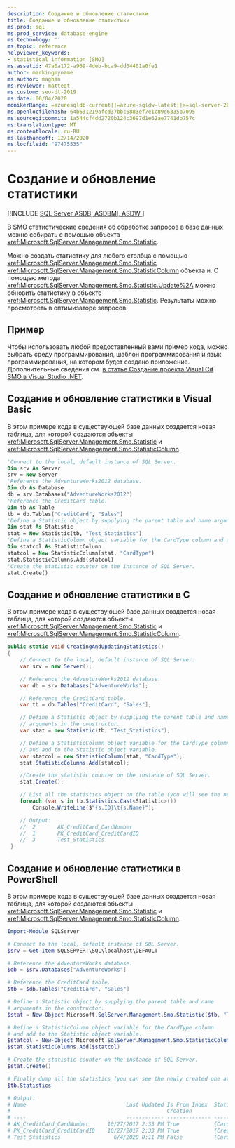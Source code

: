 ```yaml
---
description: Создание и обновление статистики
title: Создание и обновление статистики
ms.prod: sql
ms.prod_service: database-engine
ms.technology: ''
ms.topic: reference
helpviewer_keywords:
- statistical information [SMO]
ms.assetid: 47a0a172-a969-4deb-bca9-dd04401a0fe1
author: markingmyname
ms.author: maghan
ms.reviewer: matteot
ms.custom: seo-dt-2019
ms.date: 06/04/2020
monikerRange: =azuresqldb-current||=azure-sqldw-latest||>=sql-server-2016||>=sql-server-linux-2017||=azuresqldb-mi-current
ms.openlocfilehash: 64b631219afcd37bbc6883ef7e1c89d6335b7095
ms.sourcegitcommit: 1a544cf4dd2720b124c3697d1e62ae7741db757c
ms.translationtype: MT
ms.contentlocale: ru-RU
ms.lasthandoff: 12/14/2020
ms.locfileid: "97475535"
---
```

# <a name="create-and-update-statistics"></a>Создание и обновление статистики

[!INCLUDE [SQL Server ASDB, ASDBMI, ASDW ](../../../includes/applies-to-version/sql-asdb-asdbmi-asa.md)]

В SMO статистические сведения об обработке запросов в базе данных можно собирать с помощью объекта <xref:Microsoft.SqlServer.Management.Smo.Statistic>.

Можно создать статистику для любого столбца с помощью <xref:Microsoft.SqlServer.Management.Smo.Statistic> <xref:Microsoft.SqlServer.Management.Smo.StatisticColumn> объекта и. С помощью метода <xref:Microsoft.SqlServer.Management.Smo.Statistic.Update%2A> можно обновить статистику в объекте <xref:Microsoft.SqlServer.Management.Smo.Statistic>. Результаты можно просмотреть в оптимизаторе запросов.

## <a name="example"></a>Пример

Чтобы использовать любой предоставленный вами пример кода, можно выбрать среду программирования, шаблон программирования и язык программирования, на котором будет создано приложение. Дополнительные сведения см. [в статье Создание проекта Visual C&#35; SMO в Visual Studio .NET](../../../relational-databases/server-management-objects-smo/how-to-create-a-visual-csharp-smo-project-in-visual-studio-net.md).

## <a name="create-and-update-statistics-in-visual-basic"></a>Создание и обновление статистики в Visual Basic

В этом примере кода в существующей базе данных создается новая таблица, для которой создаются объекты <xref:Microsoft.SqlServer.Management.Smo.Statistic> и <xref:Microsoft.SqlServer.Management.Smo.StatisticColumn>.

```vb
'Connect to the local, default instance of SQL Server.
Dim srv As Server
srv = New Server
'Reference the AdventureWorks2012 database.
Dim db As Database
db = srv.Databases("AdventureWorks2012")
'Reference the CreditCard table.
Dim tb As Table
tb = db.Tables("CreditCard", "Sales")
'Define a Statistic object by supplying the parent table and name arguments in the constructor.
Dim stat As Statistic
stat = New Statistic(tb, "Test_Statistics")
'Define a StatisticColumn object variable for the CardType column and add to the Statistic object variable.
Dim statcol As StatisticColumn
statcol = New StatisticColumn(stat, "CardType")
stat.StatisticColumns.Add(statcol)
'Create the statistic counter on the instance of SQL Server.
stat.Create()
```

## <a name="create-and-update-statistics-in-c"></a>Создание и обновление статистики в C #

В этом примере кода в существующей базе данных создается новая таблица, для которой создаются объекты <xref:Microsoft.SqlServer.Management.Smo.Statistic> и <xref:Microsoft.SqlServer.Management.Smo.StatisticColumn>.

```csharp
public static void CreatingAndUpdatingStatistics()
{
    // Connect to the local, default instance of SQL Server.
    var srv = new Server();

    // Reference the AdventureWorks2012 database.
    var db = srv.Databases["AdventureWorks"];

    // Reference the CreditCard table.
    var tb = db.Tables["CreditCard", "Sales"];

    // Define a Statistic object by supplying the parent table and name
    // arguments in the constructor.
    var stat = new Statistic(tb, "Test_Statistics");

    // Define a StatisticColumn object variable for the CardType column
    // and add to the Statistic object variable.
    var statcol = new StatisticColumn(stat, "CardType");
    stat.StatisticColumns.Add(statcol);

    //Create the statistic counter on the instance of SQL Server.
    stat.Create();

    // List all the statistics object on the table (you will see the newly created one)
    foreach (var s in tb.Statistics.Cast<Statistic>())
        Console.WriteLine($"{s.ID}\t{s.Name}");

    // Output:
    //  2       AK_CreditCard_CardNumber
    //  1       PK_CreditCard_CreditCardID
    //  3       Test_Statistics
 }
```

## <a name="create-and-update-statistics-in-powershell"></a>Создание и обновление статистики в PowerShell

В этом примере кода в существующей базе данных создается новая таблица, для которой создаются объекты <xref:Microsoft.SqlServer.Management.Smo.Statistic> и <xref:Microsoft.SqlServer.Management.Smo.StatisticColumn>.

```powershell
Import-Module SQLServer

# Connect to the local, default instance of SQL Server.  
$srv = Get-Item SQLSERVER:\SQL\localhost\DEFAULT

# Reference the AdventureWorks database.
$db = $srv.Databases["AdventureWorks"]

# Reference the CreditCard table.
$tb = $db.Tables["CreditCard", "Sales"]

# Define a Statistic object by supplying the parent table and name
# arguments in the constructor.
$stat = New-Object Microsoft.SqlServer.Management.Smo.Statistic($tb, "Test_Statistics")

# Define a StatisticColumn object variable for the CardType column
# and add to the Statistic object variable.
$statcol = New-Object Microsoft.SqlServer.Management.Smo.StatisticColumn($stat, "CardType")
$stat.StatisticColumns.Add($statcol)

# Create the statistic counter on the instance of SQL Server.
$stat.Create()

# Finally dump all the statistics (you can see the newly created one at the bottom)
$tb.Statistics

# Output:
# Name                                Last Updated Is From Index  Statistic Columns
#                                                  Creation
# ----                                ------------ -------------- -----------------
# AK_CreditCard_CardNumber      10/27/2017 2:33 PM True           {CardNumber}
# PK_CreditCard_CreditCardID    10/27/2017 2:33 PM True           {CreditCardID}
# Test_Statistics                 6/4/2020 8:11 PM False          {CardType}
```
